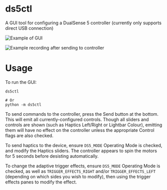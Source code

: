 # ds5ctl

A GUI tool for configuring a DualSense 5 controller (currently only supports direct USB connection)

![Example of GUI](https://user-images.githubusercontent.com/33840/174457044-a3320871-bc76-4f20-9f62-ef854517712e.png)

![Example recording after sending to controller](https://user-images.githubusercontent.com/33840/174456917-81cdcd86-f37e-483c-976f-c6381d1b6469.gif)


# Usage

To run the GUI:

```shell
ds5ctl

# Or
python -m ds5ctl
```

To send commands to the controller, press the Send button at the bottom. This will emit all currently-configured controls. Though all sliders and controls are shown (such as Haptics Left/Right or Lightbar Colour), emitting them will have no effect on the controller unless the appropriate Control flags are also checked.

To send haptics to the device, ensure `DS5_MODE` Operating Mode is checked, and modify the Haptics sliders. The controller appears to spin the motors for 5 seconds before desisting automatically.

To change the adaptive trigger effects, ensure `DS5_MODE` Operating Mode is checked, as well as `TRIGGER_EFFECTS_RIGHT` and/or `TRIGGER_EFFECTS_LEFT` (depending on which sides you wish to modify), then using the trigger effects panes to modify the effect.
